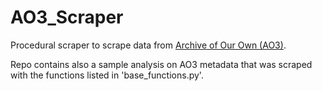 # AO3_Scraper
Procedural scraper to scrape data from [Archive of Our Own (AO3)](https://archiveofourown.org/). 

Repo contains also a sample analysis on AO3 metadata that was scraped with the functions listed in 'base_functions.py'.
